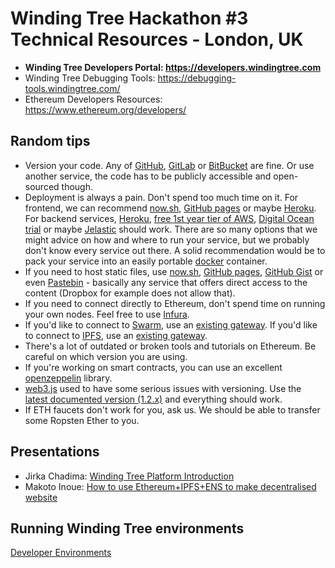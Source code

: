 # Winding Tree Hackathon #3 Technical Resources - London, UK

- **Winding Tree Developers Portal: https://developers.windingtree.com**
- Winding Tree Debugging Tools: https://debugging-tools.windingtree.com/
- Ethereum Developers Resources: https://www.ethereum.org/developers/

## Random tips

- Version your code. Any of [GitHub](https://github.com), [GitLab](https://about.gitlab.com/) or [BitBucket](https://bitbucket.org) are fine. Or use another service, the code has to be publicly accessible and open-sourced though.
- Deployment is always a pain. Don't spend too much time on it. For frontend, we can recommend [now.sh](https://now.sh), [GitHub pages](https://pages.github.com/) or maybe [Heroku](https://www.heroku.com). For backend services, [Heroku](https://www.heroku.com), [free 1st year tier of AWS](https://aws.amazon.com/), [Digital Ocean trial](https://try.digitalocean.com/cloud-hosting/) or maybe [Jelastic](https://jelastic.com/docker/) should work. There are so many options that we might advice on how and where to run your service, but we probably don't know every service out there. A solid recommendation would be to pack your service into an easily portable [docker](https://docker.com) container.
- If you need to host static files, use [now.sh](https://now.sh), [GitHub pages](https://pages.github.com), [GitHub Gist](https://gist.github.com) or even [Pastebin](https://pastebin.com) - basically any service that offers direct access to the content (Dropbox for example does not allow that).
- If you need to connect directly to Ethereum, don't spend time on running your own nodes. Feel free to use [Infura](https://infura.io).
- If you'd like to connect to [Swarm](https://swarm.ethereum.org/), use an [existing gateway](https://swarm-gateways.net). If you'd like to connect to [IPFS](https://ipfs.io/), use an [existing gateway](https://ipfs.github.io/public-gateway-checker/).
- There's a lot of outdated or broken tools and tutorials on Ethereum. Be careful on which version you are using.
- If you're working on smart contracts, you can use an excellent [openzeppelin](https://openzeppelin.org/) library.
- [web3.js](https://github.com/ethereum/web3.js/) used to have some serious issues with versioning. Use the [latest documented version (1.2.x)](https://web3js.readthedocs.io/) and everything should work.
- If ETH faucets don't work for you, ask us. We should be able to transfer some Ropsten Ether to you.

## Presentations

- Jirka Chadima: [Winding Tree Platform Introduction](https://docs.google.com/presentation/d/1Zr8h0gnux3-ScQBldN9KX_FwjqjLTMaIP3YImRSH5_M/edit?usp=sharing)
- Makoto Inoue: [How to use Ethereum+IPFS+ENS to make decentralised website](https://docs.google.com/presentation/d/1D6IleZIsfODl3k50mKvY5WpJxbxOjolzLWgmS9biWfE/edit#slide=id.g65b813f11b_0_0)

## Running Winding Tree environments

[Developer Environments](https://developers.windingtree.com/environments.html)
